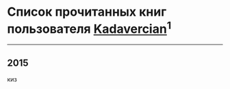 # Список прочитанных книг пользователя [Kadavercian](https://plus.google.com/111545247417081041177)<sup>1</sup>
---

## 2015

киз



